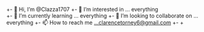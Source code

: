 +- 👋 Hi, I’m @Clazza1707
+- 👀 I’m interested in ... everything  
+- 🌱 I’m currently learning ... everything 
+- 💞️ I’m looking to collaborate on ... everything
+- 📫 How to reach me ...clarencetorney6@gmail.com 
+-
+<!---
+Clazza1707/
+Clazza1707 is a ✨ special ✨ repository because its `README.md` (this file) appears on your GitHub profile.
+You can click the Preview link to take a look at your changes.
+--->
